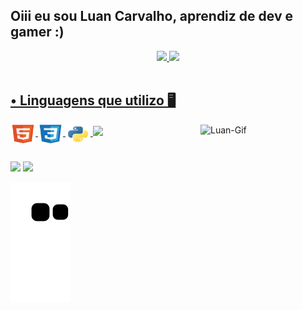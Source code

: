 ## Oiii eu sou Luan Carvalho, aprendiz de dev e gamer :)

<div align="center">
  <a href="https://github.com/Luanncrvv">
  <img height="180em" src="https://github-readme-stats.vercel.app/api?username=Luanncrvv&show_icons=true&theme=midnight-purple&include_all_commits=true&count_private=true"/>
  <img height="180em" src="https://github-readme-stats.vercel.app/api/top-langs/?username=Luanncrvv&layout=compact&langs_count=7&theme=midnight-purple"/>
</div>

<div style="display: inline_block"><br>
  <h2>• Linguagens que utilizo 🖥</h2>
  <img align="center" alt="Luan-HTML" height="30" width="40" src="https://raw.githubusercontent.com/devicons/devicon/master/icons/html5/html5-original.svg">
  <img align="center" alt="Luan-CSS" height="30" width="40" src="https://raw.githubusercontent.com/devicons/devicon/master/icons/css3/css3-original.svg">
  <img align="center" alt="Luan-Python" height="30" width="40" src="https://raw.githubusercontent.com/devicons/devicon/master/icons/python/python-original.svg">
  <img src="https://cdn.jsdelivr.net/gh/devicons/devicon/icons/javascript/javascript-original.svg" />
  
  <img align="right" alt="Luan-Gif" height="200" width="200" src="https://cdn.discordapp.com/attachments/963372263200161843/963585354810687498/picasion.com_3c7160d9e3fbae206d27fa4ad073200a.gif">
</div>
  
##
  
<div>
  <a href="https://www.instagram.com/luann.andd/" target="_blank"><img src="https://img.shields.io/badge/-Instagram-%23E4405F?style=for-the-badge&logo=instagram&logoColor=white" target="_blank"></a>
 	<a href = "mailto:luancrvdev@gmail.com"><img src="https://img.shields.io/badge/-Gmail-%23333?style=for-the-badge&logo=gmail&logoColor=white" target="_blank"></a>
</div>     
  
<div> 
 
  ![Snake animation](https://github.com/Luanncrvv/Luanncrvv/blob/output/github-contribution-grid-snake.svg)
 
</div>
